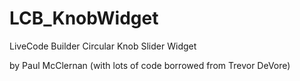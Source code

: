# LCB_KnobWidget
 LiveCode Builder Circular Knob Slider Widget

by Paul McClernan (with lots of code borrowed from Trevor DeVore)

